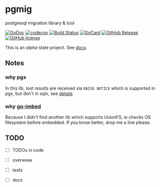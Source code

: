 # pgmig
postgresql migration library &amp; tool


[![GoDoc][gd1]][gd2]
 [![codecov][cc1]][cc2]
 [![Build Status][bs1]][bs2]
 [![GoCard][gc1]][gc2]
 [![GitHub Release][gr1]][gr2]
 [![GitHub license][gl1]][gl2]

[bs1]: https://cloud.drone.io/api/badges/pgmig/pgmig/status.svg
[bs2]: https://cloud.drone.io/pgmig/pgmig
[cc1]: https://codecov.io/gh/pgmig/pgmig/branch/master/graph/badge.svg
[cc2]: https://codecov.io/gh/pgmig/pgmig
[gd1]: https://godoc.org/github.com/pgmig/pgmig?status.svg
[gd2]: https://godoc.org/github.com/pgmig/pgmig
[gc1]: https://goreportcard.com/badge/github.com/pgmig/pgmig
[gc2]: https://goreportcard.com/report/github.com/pgmig/pgmig
[gr1]: https://img.shields.io/github/release/pgmig/pgmig.svg
[gr2]: https://github.com/pgmig/pgmig/releases
[gl1]: https://img.shields.io/github/license/pgmig/pgmig.svg
[gl2]: https://github.com/pgmig/pgmig/blob/master/LICENSE

This is an *alpha* state project. See [docs](https://pgmig.github.io/).

## Notes

### why pgx

In this lib, test results are received via `RAISE NOTICE` which is supported in pgx, but don't in sqlx, see [details](https://stackoverflow.com/a/59276504/5199825)

### why [go-imbed](https://github.com/growler/go-imbed)

Because I didn't find another lib which supports UnionFS, ie checks OS filesystem before embedded. If you know better, drop me a line please.

## TODO

* [ ] TODOs in code
* [ ] overwiew
* [ ] tests
* [ ] docs

